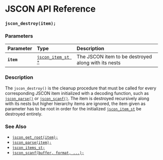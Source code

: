 # JSCON API Reference

### `jscon_destroy(item);`

### Parameters

| Parameter | Type | Description |
| :--- | :--- | :--- |
|**`item`**|[`jscon_item_st *`](jscon_item_st.md)| The JSCON item to be destroyed along with its nests |

### Description

The `jscon_destroy()` is the cleanup procedure that must be called for every corresponding JSCON item initialized with a decoding function, such as [`jscon_parse()`](jscon_parse.md) or [`jscon_scanf()`](jscon_scanf.md). The item is destroyed recursively along with its nests but higher hierarchy items are ignored, the item given as parameter has to be root in order for the initialized [`jscon_item_st`](jscon_item_st.md) be destroyed entirely.

### See Also

* [`jscon_get_root(item);`](jscon_get_root.md)
* [`jscon_parse(item);`](jscon_parse.md)
* [`jscon_items_st;`](jscon_item_st.md)
* [`jscon_scanf(buffer, format, ...);`](jscon_scanf.md)
